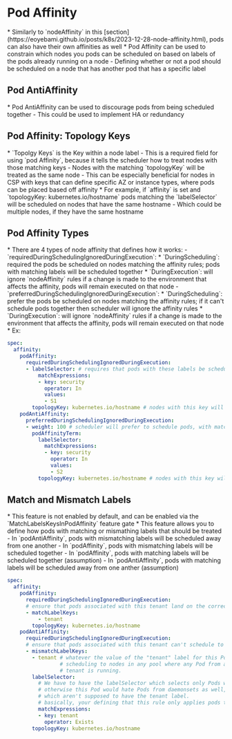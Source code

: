 <h1>Pod Affinity</h1>
* Similarly to `nodeAffinity` in this [section](https://eoyebami.github.io/posts/k8s/2023-12-28-node-affinity.html), pods can also have their own affinities as well
* Pod Affinity can be used to constrain which nodes you pods can be scheduled on based on labels of the pods already running on a node
  - Defining whether or not a pod should be scheduled on a node that has another pod that has a specific label

<h2>Pod AntiAffinity</h2>
* Pod AntiAffinity can be used to discourage pods from being scheduled together 
  - This could be used to implement HA or redundancy

<h2>Pod Affinity: Topology Keys</h2>
* `Topolgy Keys` is the Key within a node label
  - This is a required field for using `pod Affinity`, because it tells the scheduler how to treat nodes with those matching keys
  - Nodes with the matching `topologyKey` will be treated as the same node
  - This can be especially beneficial for nodes in CSP with keys that can define specific AZ or instance types, where pods can be placed based off affinity
* For example, if `affinity` is set and `topologyKey: kubernetes.io/hostname` pods matching the `labelSelector` will be scheduled on nodes that have the same hostname
  - Which could be multiple nodes, if they have the same hostname

<h2>Pod Affinity Types</h2>
* There are 4 types of node affinity that defines how it works:
  - `requiredDuringSchedulingIgnoredDuringExecution`: 
    * `DuringScheduling`: required the pods be scheduled on nodes matching the affinity rules; pods with matching labels will be scheduled together
    * `DuringExecution`: will ignore `nodeAffinity` rules if a change is made to the environment that affects the affinity, pods will remain executed on that node
  - `preferredDuringSchedulingIgnoredDuringExecution`:
    * `DuringScheduling`: prefer the pods be scheduled on nodes matching the affinity rules; if it can't schedule pods together then scheduler will ignore the affinity rules
    * `DuringExecution`: will ignore `nodeAffinity` rules if a change is made to the environment that affects the affinity, pods will remain executed on that node
* Ex:

```yml
spec:
  affinity:
    podAffinity:
      requiredDuringSchedulingIgnoredDuringExecution:
      - labelSelector: # requires that pods with these labels be scheduled together
          matchExpressions:
          - key: security
            operator: In
            values:
            - S1
        topologyKey: kubernetes.io/hostname # nodes with this key will be treated as the same
    podAntiAffinity:
      preferredDuringSchedulingIgnoredDuringExecution:
      - weight: 100 # scheduler will prefer to schedule pods, with matching labels, away from one another
        podAffinityTerm:
          labelSelector:
            matchExpressions:
            - key: security
              operator: In
              values:
              - S2
          topologyKey: kubernetes.io/hostname # nodes with this key will be treated the same
```

<h2>Match and Mismatch Labels</h2>
* This feature is not enabled by default, and can be enabled via the `MatchLabelsKeysInPodAffinity` feature gate
* This feature allows you to define how pods with matching or mismathing labels that should be treated
  - In `podAntiAffinity`, pods with mismatching labels will be scheduled away from one another
  - In `podAffinity`, pods with mismatching labels will be scheduled together
  - In `podAffinity`, pods with matching labels will be scheduled together (assumption)
  - In `podAntiAffinity`, pods with matching labels will be scheduled away from one anther (assumption)

```yml
spec:
  affinity:
    podAffinity:
      requiredDuringSchedulingIgnoredDuringExecution:
      # ensure that pods associated with this tenant land on the correct node pool
      - matchLabelKeys:
          - tenant
        topologyKey: kubernetes.io/hostname
    podAntiAffinity:
      requiredDuringSchedulingIgnoredDuringExecution:
      # ensure that pods associated with this tenant can't schedule to nodes used for another tenant
      - mismatchLabelKeys:
        - tenant # whatever the value of the "tenant" label for this Pod, prevent
                 # scheduling to nodes in any pool where any Pod from a different
                 # tenant is running.
        labelSelector:
          # We have to have the labelSelector which selects only Pods with the tenant label,
          # otherwise this Pod would hate Pods from daemonsets as well, for example,
          # which aren't supposed to have the tenant label.
          # basically, your defining that this rule only applies pods that have this label, rather than for this to be a cluster wide rule
          matchExpressions:
          - key: tenant
            operator: Exists
        topologyKey: kubernetes.io/hostname
```  

